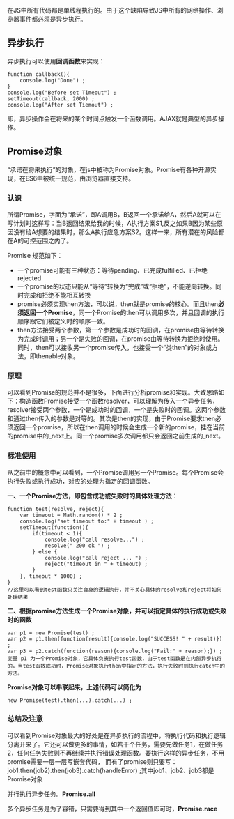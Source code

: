 在JS中所有代码都是单线程执行的。由于这个缺陷导致JS中所有的网络操作、浏览器事件都必须是异步执行。
## 异步执行
异步执行可以使用**回调函数**来实现：
```
function callback(){
    console.log("Done") ;
}
console.log("Before set Timeout") ;
setTimeout(callback, 2000) ;
console.log("After set Tiemout") ;
```
即，异步操作会在将来的某个时间点触发一个函数调用。AJAX就是典型的异步操作。

## Promise对象
“承诺在将来执行”的对象，在js中被称为Promise对象。Promise有各种开源实现，在ES6中被统一规范，由浏览器直接支持。
### 认识
所谓Promise，字面为“承诺”，即A调用B，B返回一个承诺给A，然后A就可以在写计划时这样写：当B返回结果给我的时候，A执行方案S1,反之如果B因为某些原因没有给A想要的结果时，那么A执行应急方案S2。这样一来，所有潜在的风险都在A的可控范围之内了。

Promise 规范如下：
- 一个promise可能有三种状态：等待pending、已完成fulfilled、已拒绝rejected
- 一个promise的状态只能从“等待”转换为“完成”或“拒绝”，不能逆向转换。同时完成和拒绝不能相互转换
- promise必须实现then方法，可以说，then就是promise的核心。而且then**必须返回一个Promise**，同一个Promise的then可以调用多次，并且回调的执行顺序跟它们被定义时的顺序一致。
- then方法接受两个参数，第一个参数是成功时的回调，在promise由等待转换为完成时调用；另一个是失败的回调，在promise由等待转换为拒绝时使用。同时，then可以接收另一个promise传入，也接受一个“类then”的对象或方法，即thenable对象。
### 原理
可以看到Promise的规范并不是很多，下面进行分析promise和实现。大致思路如下：构造函数Promise接受一个函数resolver，可以理解为传入一个异步任务，resolver接受两个参数，一个是成功时的回调，一个是失败时的回调。这两个参数和通过then传入的参数是对等的。其次是then的实现，由于Promise要求then必须返回一个promise，所以在then调用的时候会生成一个新的promise，挂在当前的promise中的_next上。同一个promise多次调用都只会返回之前生成的_next。

### 标准使用
从之前中的概念中可以看到，一个Promise调用另一个Promise。每个Promise会执行失败或执行成功，对应的处理为指定的回调函数。

**一、一个Promise方法，即包含成功或失败时的具体处理方法**：
```
function test(resolve, reject){
    var timeout = Math.random() * 2 ;
    console.log("set timeout to:" + timeout ) ;
    setTimeout(function(){
        if(timeout < 1){
            console.log("call resolve...") ;
            resolve(" 200 ok ") ;
        } else {
            console.log("call reject ... ") ;
            reject("timeout in " + timeout) ;
        }
    }, timeout * 1000) ;
}
//这里可以看到test函数只关注自身的逻辑执行，并不关心具体的resolve和reject将如何处理结果
```
**二、根据promise方法生成一个Promise对象，并可以指定具体的执行成功或失败时的函数**
```
var p1 = new Promise(test) ;
var p2 = p1.then(function(result){console.log("SUCCESS! " + result)}) ;
var p3 = p2.catch(function(reason){console.log("Fail:" + reason);}) ;
变量 p1 为一个Promise对象，它具体负责执行test函数，由于test函数是在内部异步执行的，当test函数成功时，Promise对象执行then中指定的方法，执行失败时则执行catch中的方法。
```
**Promise对象可以串联起来，上述代码可以简化为**
```
new Promise(test).then(...).catch(...) ;
```

### 总结及注意
可以看到Promise对象最大的好处是在异步执行的流程中，将执行代码和执行逻辑分离开来了。它还可以做更多的事情，如若干个任务，需要先做任务1，在做任务2，任何任务失败则不再继续并执行错误处理函数。要执行这样的异步任务，不用promise需要一层一层写嵌套代码， 而有了promise则只要写：job1.then(job2).then(job3).catch(handleError) ;其中job1、job2、job3都是Promise对象

并行执行异步任务。**Promise.all**

多个异步任务是为了容错，只需要得到其中一个返回值即可时，**Promise.race**